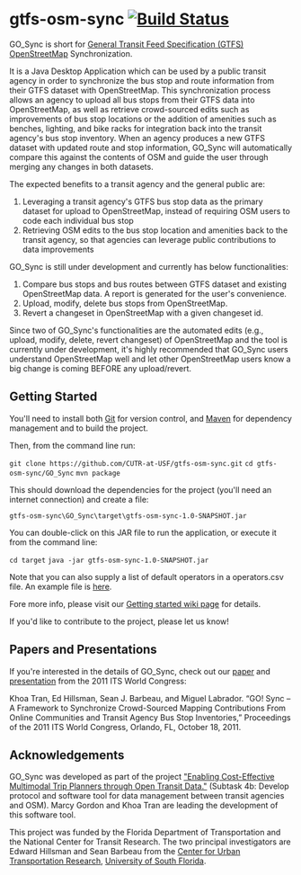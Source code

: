 gtfs-osm-sync [![Build Status](https://travis-ci.org/CUTR-at-USF/gtfs-osm-sync.svg?branch=master)](https://travis-ci.org/CUTR-at-USF/gtfs-osm-sync)
=============

GO_Sync is short for [General Transit Feed Specification (GTFS)](https://developers.google.com/transit/gtfs/reference) [OpenStreetMap](http://wiki.openstreetmap.org/wiki/Main_Page) Synchronization. 

It is a Java Desktop Application which can be used by a public transit agency in order to synchronize the bus stop and route information from their GTFS dataset with OpenStreetMap. This synchronization process allows an agency to upload all bus stops from their GTFS data into OpenStreetMap, as well as retrieve crowd-sourced edits such as improvements of bus stop locations or the addition of amenities such as benches, lighting, and bike racks for integration back into the transit agency's bus stop inventory. When an agency produces a new GTFS dataset with updated route and stop information, GO_Sync will automatically compare this against the contents of OSM and guide the user through merging any changes in both datasets.

The expected benefits to a transit agency and the general public are:

1. Leveraging a transit agency's GTFS bus stop data as the primary dataset for upload to OpenStreetMap, instead of requiring OSM users to code each individual bus stop
2. Retrieving OSM edits to the bus stop location and amenities back to the transit agency, so that agencies can leverage public contributions to data improvements

GO_Sync is still under development and currently has below functionalities:

1. Compare bus stops and bus routes between GTFS dataset and existing OpenStreetMap data. A report is generated for the user's convenience.
2. Upload, modify, delete bus stops from OpenStreetMap.
3. Revert a changeset in OpenStreetMap with a given changeset id.

Since two of GO_Sync's functionalities are the automated edits (e.g., upload, modify, delete, revert changeset) of OpenStreetMap and the tool is currently under development, it's highly recommended that GO_Sync users understand OpenStreetMap well and let other OpenStreetMap users know a big change is coming BEFORE any upload/revert.

## Getting Started

You'll need to install both [Git](https://git-scm.com/) for version control, and [Maven](https://maven.apache.org/index.html) for dependency management and to build the project.

Then, from the command line run:

`git clone https://github.com/CUTR-at-USF/gtfs-osm-sync.git`
`cd gtfs-osm-sync/GO_Sync`
`mvn package`

This should download the dependencies for the project (you'll need an internet connection) and create a file:

`gtfs-osm-sync\GO_Sync\target\gtfs-osm-sync-1.0-SNAPSHOT.jar`

You can double-click on this JAR file to run the application, or execute it from the command line:

`cd target`
`java -jar gtfs-osm-sync-1.0-SNAPSHOT.jar`

Note that you can also supply a list of default operators in a operators.csv file.  An example file is [here](https://github.com/CUTR-at-USF/gtfs-osm-sync/blob/master/GO_Sync/operators.csv).

Fore more info, please visit our [Getting started wiki page](https://github.com/CUTR-at-USF/gtfs-osm-sync/wiki/Getting-started) for details.

If you'd like to contribute to the project, please let us know!

## Papers and Presentations

If you're interested in the details of GO_Sync, check out our [paper](http://www.locationaware.usf.edu/wp-content/uploads/2011/10/Tran-et.-al.-GO_Sync-Framework-to-Synchronize-Crowd-sourced-Transit-Data-with-GTFS-ITS-final.pdf) and [presentation](http://www.locationaware.usf.edu/wp-content/uploads/2011/10/LocationDataSigning-ITSWC2011-sjb.pps) from the 2011 ITS World Congress:

Khoa Tran, Ed Hillsman, Sean J. Barbeau, and Miguel Labrador. “GO! Sync – A Framework to Synchronize Crowd-Sourced Mapping Contributions From Online Communities and Transit Agency Bus Stop Inventories,” Proceedings of the 2011 ITS World Congress, Orlando, FL, October 18, 2011.

## Acknowledgements

GO_Sync was developed as part of the project ["Enabling Cost-Effective Multimodal Trip Planners through Open Transit Data."](http://www.locationaware.usf.edu/ongoing-research/open-transit-data/) (Subtask 4b: Develop protocol and software tool for data management between transit agencies and OSM). Marcy Gordon and Khoa Tran are leading the development of this software tool.

This project was funded by the Florida Department of Transportation and the National Center for Transit Research. The two principal investigators are Edward Hillsman and Sean Barbeau from the [Center for Urban Transportation Research](http://www.cutr.usf.edu/), [University of South Florida](www.usf.edu).
